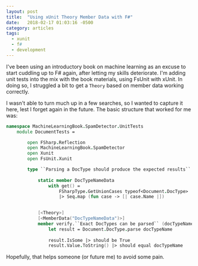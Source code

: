 ```yaml
---
layout: post
title:  "Using xUnit Theory Member Data with F#"
date:   2018-02-17 01:03:16 -0500
category: articles
tags: 
  - xunit 
  - f#
  - development
---
```

I've been using an introductory book on machine learning as an excuse to start cuddling up to F# again, after letting my skills deteriorate.  I'm adding unit tests into the mix with the book materials, using FsUnit with xUnit.  In doing so, I struggled a bit to get a `Theory` based on member data working correctly.  

I wasn't able to turn much up in a few searches, so I wanted to capture it here, lest I forget again in the future.   The basic structure that worked for me was:

```fsharp
namespace MachineLearningBook.SpamDetector.UnitTests
    module DocumentTests =

        open FSharp.Reflection
        open MachineLearningBook.SpamDetector
        open Xunit
        open FsUnit.Xunit

        type ``Parsing a DocType should produce the expected results`` () =
            
            static member DocTypeNameData 
                with get() = 
                    FSharpType.GetUnionCases typeof<Document.DocType> 
                    |> Seq.map (fun case -> [| case.Name |])

            
            [<Theory>]
            [<MemberData("DocTypeNameData")>]            
            member verify.``Exact DocTypes can be parsed`` (docTypeName:string) =
                let result = Document.DocType.parse docTypeName
                
                result.IsSome |> should be True
                result.Value.ToString() |> should equal docTypeName
``` 

Hopefully, that helps someone (or future me) to avoid some pain.
